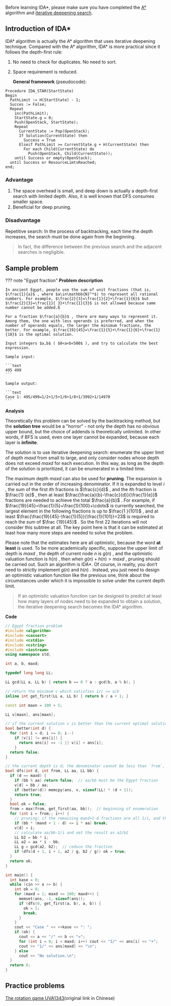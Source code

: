 Before learning IDA\*, please make sure you have completed the [A\*](./astar.md) algorithm and [iterative deepening search](./iterative.md).

## Introduction of IDA\* 

IDA\* algorithm is actually the A\* algorithm that uses iterative deepening technique. Compared with the A\* algorithm, IDA\* is more practical since it follows the depth-first rule:

1. No need to check for duplicates. No need to sort.
2. Space requirement is reduced.

     **General framework** (pseudocode):

```text
Procedure IDA_STAR(StartState)
Begin
  PathLimit := H(StartState) - 1;
  Succes := False;
  Repeat
    inc(PathLimit);
    StartState.g = 0;
    Push(OpenStack, StartState);
    Repeat
      CurrentState := Pop(OpenStack);
      If Solution(CurrentState) then
        Success = True
      Elseif PathLimit >= CurrentState.g + H(CurrentState) then
        For each Child(CurrentState) do
          Push(OpenStack, Child(CurrentState));
    until Success or empty(OpenStack);
  until Success or ResourceLimtsReached;
end;
```

### Advantage

1. The space overhead is small, and deep down is actually a depth-first search with limited depth. Also, it is well known that DFS consumes smaller space.
2. Beneficial for deep pruning.

### Disadvantage

Repetitive search: In the process of backtracking, each time the depth increases, the search must be done again from the beginning.

> In fact, the difference between the previous search and the adjacent searches is negligible.

## Sample problem

??? note "Egypt fraction"
     **Problem description**

    In ancient Egypt, people use the sum of unit fractions (that is, $\frac{1}{a}$ , where $a\in\mathbb{N}^*$) to represent all rational numbers. For example, $\frac{2}{3}=\frac{1}{2}+\frac{1}{6}$ but $\frac{2}{3}=\frac{1}{ 3}+\frac{1}{3}$ is not allowed because same number cannot be added.ß

    For a fraction $\frac{a}{b}$ , there are many ways to represent it. Among them, the one with less operands is preferred, and when the number of operands equals, the larger the minimum fractions, the better. For example, $\frac{19}{45}=\frac{1}{5}+\frac{1}{6}+\frac{1}{18}$ is the optimal solution.

    Input integers $a,b$ ( $0<a<b<500$ ), and try to calculate the best expression.

    Sample input:

    ```text
    495 499
    ```

    Sample output:

    ```text
    Case 1: 495/499=1/2+1/5+1/6+1/8+1/3992+1/14970
    ```

 **Analysis** 

Theoretically this problem can be solved by the backtracking method, but the **solution tree** would be a "horror" - not only the depth has no obvious upper bound, but the choice of addends is theoretically unlimited. In other words, if BFS is used, even one layer cannot be expanded, because each layer is **infinite**.

The solution is to use iterative deepening search: enumerate the upper limit of depth $\mathit{maxd}$ from small to large, and only consider nodes whose depth does not exceed $maxd$ for each execution. In this way, as long as the depth of the solution is prioritized, it can be enumerated in a limited time.

The maximum depth $maxd$ can also be used for **pruning**. The expansion is carried out in the order of increasing denominator. If it is expanded to level $i$ , the sum of the first $i$th fractions is $\frac{c}{d}$ , and the $i$th fraction is $\frac{1} {e}$ , then at least $\frac{\frac{a}{b}-\frac{c}{d}}{\frac{1}{e}}$ fractions are needed to achieve the total $\frac{a}{b}$ . For example, if $\frac{19}{45}=\frac{1}{5}+\frac{1}{100}+\cdots$ is currently searched, the largest element in the following fractions is up to $\frac{1 }{101}$ , and at least $\frac{\frac{19}{45}-\frac{1}{5}}{\frac{1}{101}}=23$ is required to reach the sum of $\frac {19}{45}$ . So the first $22$ iterations will not consider this subtree at all. The key point here is that it can be estimated at least how many more steps are needed to solve the problem.

Please note that the estimates here are all optimistic, because the word **at least** is used. To be more academically specific, suppose the upper limit of depth is $maxd$ , the depth of current node $n$ is $g(n)$ , and the optimistic valuation function is $h(n)$ , then when $g(n)+h( n)>maxd$ , pruning should be carried out. Such an algorithm is IDA\*. Of course, in reality, you don’t need to strictly implement $g(n)$ and $h(n)$ . Instead, you just need to design an optimistic valuation function like the previous one, think about the circumstances under which it is impossible to solve under the current depth limit.

> If an optimistic valuation function can be designed to predict at least how many layers of nodes need to be expanded to obtain a solution, the iterative deepening search becomes the IDA\* algorithm.

 **Code** 

```cpp
// Egypt fraction problem
#include <algorithm>
#include <cassert>
#include <cstdio>
#include <cstring>
#include <iostream>
using namespace std;

int a, b, maxd;

typedef long long LL;

LL gcd(LL a, LL b) { return b == 0 ? a : gcd(b, a % b); }

// return the minimum c which satisfies 1/c <= a/b
inline int get_first(LL a, LL b) { return b / a + 1; }

const int maxn = 100 + 5;

LL v[maxn], ans[maxn];

// if the current solution v is better than the current optimal solution ans, update ans
bool better(int d) {
  for (int i = d; i >= 0; i--)
    if (v[i] != ans[i]) {
      return ans[i] == -1 || v[i] < ans[i];
    }
  return false;
}

// the current depth is d; the denominator cannot be less than `from`, and the sum of fractions is exactly aa/bb
bool dfs(int d, int from, LL aa, LL bb) {
  if (d == maxd) {
    if (bb % aa) return false;  // aa/bb must be the Egypt fraction
    v[d] = bb / aa;
    if (better(d)) memcpy(ans, v, sizeof(LL) * (d + 1));
    return true;
  }
  bool ok = false;
  from = max(from, get_first(aa, bb));  // beginning of enumeration
  for (int i = from;; i++) {
    // pruning: if the remaining maxd+1-d fractions are all 1/i, and the sum still does not exceed aa/bb, there is no solution
    if (bb * (maxd + 1 - d) <= i * aa) break;
    v[d] = i;
    // calculate aa/bb-1/i and set the result as a2/b2
    LL b2 = bb * i;
    LL a2 = aa * i - bb;
    LL g = gcd(a2, b2);  // reduce the fraction
    if (dfs(d + 1, i + 1, a2 / g, b2 / g)) ok = true;
  }
  return ok;
}

int main() {
  int kase = 0;
  while (cin >> a >> b) {
    int ok = 0;
    for (maxd = 1; maxd <= 100; maxd++) {
      memset(ans, -1, sizeof(ans));
      if (dfs(0, get_first(a, b), a, b)) {
        ok = 1;
        break;
      }
    }
    cout << "Case " << ++kase << ": ";
    if (ok) {
      cout << a << "/" << b << "=";
      for (int i = 0; i < maxd; i++) cout << "1/" << ans[i] << "+";
      cout << "1/" << ans[maxd] << "\n";
    } else
      cout << "No solution.\n";
  }
  return 0;
}
```

## Practice problems

 [The rotation game UVA1343](https://onlinejudge.org/index.php?option=com_onlinejudge&Itemid=8&category=446&page=show_problem&problem=4089)(original link in Chinese)
